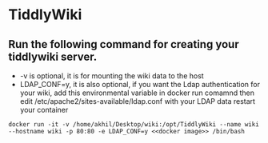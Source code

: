 # TiddlyWiki


## Run the following command for creating your tiddlywiki server.
* -v is optional, it is for mounting the wiki data to the host
* LDAP_CONF=y, it is also optional, if you want the Ldap authentication for your wiki, add this environmental variable in docker run comamnd
then edit /etc/apache2/sites-available/ldap.conf with your LDAP data
restart your container
```
docker run -it -v /home/akhil/Desktop/wiki:/opt/TiddlyWiki --name wiki --hostname wiki -p 80:80 -e LDAP_CONF=y <<docker image>> /bin/bash
```
